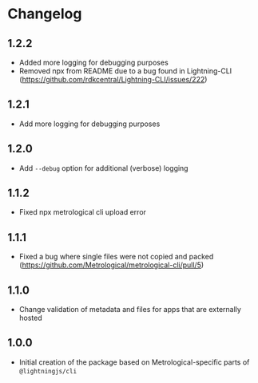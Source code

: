 # Changelog

## 1.2.2
- Added more logging for debugging purposes
- Removed npx from README due to a bug found in Lightning-CLI (https://github.com/rdkcentral/Lightning-CLI/issues/222)

## 1.2.1
- Add more logging for debugging purposes
## 1.2.0
- Add `--debug` option for additional (verbose) logging

## 1.1.2
- Fixed npx metrological cli upload error

## 1.1.1
- Fixed a bug where single files were not copied and packed (https://github.com/Metrological/metrological-cli/pull/5)

## 1.1.0
- Change validation of metadata and files for apps that are externally hosted

## 1.0.0
- Initial creation of the package based on Metrological-specific parts of `@lightningjs/cli`
